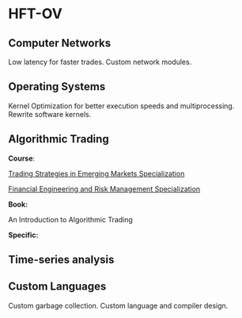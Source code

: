 # HFT-OV

## Computer Networks 

Low latency for faster trades. Custom network modules.

## Operating Systems

Kernel Optimization for better execution speeds and multiprocessing. Rewrite software kernels.

## Algorithmic Trading

**Course**:

[Trading Strategies in Emerging Markets Specialization](https://www.coursera.org/specializations/trading-strategy)

[Financial Engineering and Risk Management Specialization](https://www.coursera.org/specializations/financialengineering)

**Book:** 

An Introduction to Algorithmic Trading
 
**Specific:**


## Time-series analysis

## Custom Languages

Custom garbage collection. Custom language and compiler design. 
